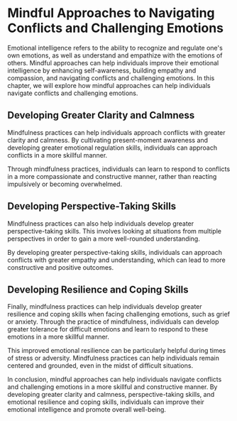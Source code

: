 Mindful Approaches to Navigating Conflicts and Challenging Emotions
========================================================================================================================================

Emotional intelligence refers to the ability to recognize and regulate one's own emotions, as well as understand and empathize with the emotions of others. Mindful approaches can help individuals improve their emotional intelligence by enhancing self-awareness, building empathy and compassion, and navigating conflicts and challenging emotions. In this chapter, we will explore how mindful approaches can help individuals navigate conflicts and challenging emotions.

Developing Greater Clarity and Calmness
---------------------------------------

Mindfulness practices can help individuals approach conflicts with greater clarity and calmness. By cultivating present-moment awareness and developing greater emotional regulation skills, individuals can approach conflicts in a more skillful manner.

Through mindfulness practices, individuals can learn to respond to conflicts in a more compassionate and constructive manner, rather than reacting impulsively or becoming overwhelmed.

Developing Perspective-Taking Skills
------------------------------------

Mindfulness practices can also help individuals develop greater perspective-taking skills. This involves looking at situations from multiple perspectives in order to gain a more well-rounded understanding.

By developing greater perspective-taking skills, individuals can approach conflicts with greater empathy and understanding, which can lead to more constructive and positive outcomes.

Developing Resilience and Coping Skills
---------------------------------------

Finally, mindfulness practices can help individuals develop greater resilience and coping skills when facing challenging emotions, such as grief or anxiety. Through the practice of mindfulness, individuals can develop greater tolerance for difficult emotions and learn to respond to these emotions in a more skillful manner.

This improved emotional resilience can be particularly helpful during times of stress or adversity. Mindfulness practices can help individuals remain centered and grounded, even in the midst of difficult situations.

In conclusion, mindful approaches can help individuals navigate conflicts and challenging emotions in a more skillful and constructive manner. By developing greater clarity and calmness, perspective-taking skills, and emotional resilience and coping skills, individuals can improve their emotional intelligence and promote overall well-being.


